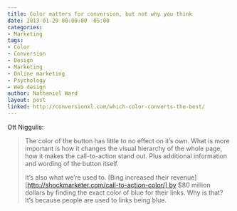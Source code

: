 ```yaml
---
title: Color matters for conversion, but not why you think
date: 2013-01-29 00:00:00 -05:00
categories:
- Marketing
tags:
- Color
- Conversion
- Design
- Marketing
- Online marketing
- Psychology
- Web design
author: Nathaniel Ward
layout: post
linked: http://conversionxl.com/which-color-converts-the-best/
---
```


Ott Niggulis:

> The color of the button has little to no effect on it’s own. What is more important is how it changes the visual hierarchy of the whole page, how it makes the call-to-action stand out. Plus additional information and wording of the button itself.
> 
> It’s also what we’re used to. [Bing increased their revenue][http://shockmarketer.com/call-to-action-color/] by $80 million dollars by finding the exact color of blue for their links. Why is that? It’s because people are used to links being blue.